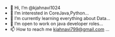 - 👋 Hi, I’m @kjahnavi1024
- 👀 I’m interested in CoreJava,Python...
- 🌱 I’m currently learning everything about Data...
- 💞️ I’m open to work on java developer roles...
- 📫 How to reach me kjahnavi799@gmail.com ...

<!---
kjahnavi1024/kjahnavi1024 is a ✨ special ✨ repository because its `README.md` (this file) appears on your GitHub profile.
You can click the Preview link to take a look at your changes.
--->
